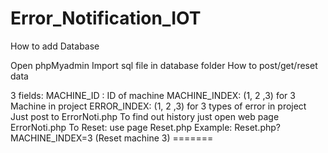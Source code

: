 # Error_Notification_IOT

How to add Database

Open phpMyadmin
Import sql file in database folder
How to post/get/reset data

3 fields:
MACHINE_ID : ID of machine
MACHINE_INDEX: (1, 2 ,3) for 3 Machine in project
ERROR_INDEX: (1, 2 ,3) for 3 types of error in project
Just post to ErrorNoti.php
To find out history just open web page ErrorNoti.php
To Reset: use page Reset.php
Example: Reset.php?MACHINE_INDEX=3 (Reset machine 3) =======
